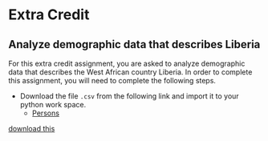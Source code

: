 # Extra Credit

## Analyze demographic data that describes Liberia

For this extra credit assignment, you are asked to analyze demographic data that describes the West African country Liberia.  In order to complete this assignment, you will need to complete the following steps.

- Download the file `.csv` from the following link and import it to your python work space.
	- [Persons](https://github.com/tyler-frazier/intro_to_datascience/blob/main/data/pns.csv) 

<a href="data/pns.csv" download="pns.csv">download this</a>







